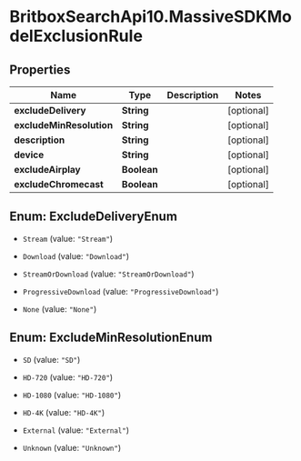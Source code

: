 # BritboxSearchApi10.MassiveSDKModelExclusionRule

## Properties
Name | Type | Description | Notes
------------ | ------------- | ------------- | -------------
**excludeDelivery** | **String** |  | [optional] 
**excludeMinResolution** | **String** |  | [optional] 
**description** | **String** |  | [optional] 
**device** | **String** |  | [optional] 
**excludeAirplay** | **Boolean** |  | [optional] 
**excludeChromecast** | **Boolean** |  | [optional] 


<a name="ExcludeDeliveryEnum"></a>
## Enum: ExcludeDeliveryEnum


* `Stream` (value: `"Stream"`)

* `Download` (value: `"Download"`)

* `StreamOrDownload` (value: `"StreamOrDownload"`)

* `ProgressiveDownload` (value: `"ProgressiveDownload"`)

* `None` (value: `"None"`)




<a name="ExcludeMinResolutionEnum"></a>
## Enum: ExcludeMinResolutionEnum


* `SD` (value: `"SD"`)

* `HD-720` (value: `"HD-720"`)

* `HD-1080` (value: `"HD-1080"`)

* `HD-4K` (value: `"HD-4K"`)

* `External` (value: `"External"`)

* `Unknown` (value: `"Unknown"`)




